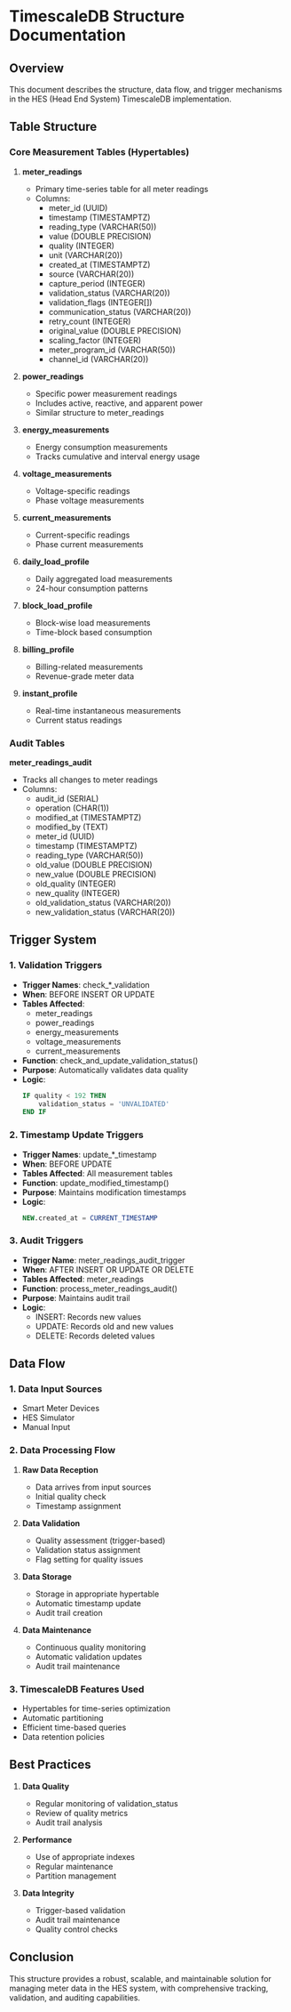 # TimescaleDB Structure Documentation

## Overview
This document describes the structure, data flow, and trigger mechanisms in the HES (Head End System) TimescaleDB implementation.

## Table Structure

### Core Measurement Tables (Hypertables)

1. **meter_readings**
   - Primary time-series table for all meter readings
   - Columns:
     - meter_id (UUID)
     - timestamp (TIMESTAMPTZ)
     - reading_type (VARCHAR(50))
     - value (DOUBLE PRECISION)
     - quality (INTEGER)
     - unit (VARCHAR(20))
     - created_at (TIMESTAMPTZ)
     - source (VARCHAR(20))
     - capture_period (INTEGER)
     - validation_status (VARCHAR(20))
     - validation_flags (INTEGER[])
     - communication_status (VARCHAR(20))
     - retry_count (INTEGER)
     - original_value (DOUBLE PRECISION)
     - scaling_factor (INTEGER)
     - meter_program_id (VARCHAR(50))
     - channel_id (VARCHAR(20))

2. **power_readings**
   - Specific power measurement readings
   - Includes active, reactive, and apparent power
   - Similar structure to meter_readings

3. **energy_measurements**
   - Energy consumption measurements
   - Tracks cumulative and interval energy usage

4. **voltage_measurements**
   - Voltage-specific readings
   - Phase voltage measurements

5. **current_measurements**
   - Current-specific readings
   - Phase current measurements

6. **daily_load_profile**
   - Daily aggregated load measurements
   - 24-hour consumption patterns

7. **block_load_profile**
   - Block-wise load measurements
   - Time-block based consumption

8. **billing_profile**
   - Billing-related measurements
   - Revenue-grade meter data

9. **instant_profile**
   - Real-time instantaneous measurements
   - Current status readings

### Audit Tables

**meter_readings_audit**
- Tracks all changes to meter readings
- Columns:
  - audit_id (SERIAL)
  - operation (CHAR(1))
  - modified_at (TIMESTAMPTZ)
  - modified_by (TEXT)
  - meter_id (UUID)
  - timestamp (TIMESTAMPTZ)
  - reading_type (VARCHAR(50))
  - old_value (DOUBLE PRECISION)
  - new_value (DOUBLE PRECISION)
  - old_quality (INTEGER)
  - new_quality (INTEGER)
  - old_validation_status (VARCHAR(20))
  - new_validation_status (VARCHAR(20))

## Trigger System

### 1. Validation Triggers
- **Trigger Names**: check_*_validation
- **When**: BEFORE INSERT OR UPDATE
- **Tables Affected**: 
  - meter_readings
  - power_readings
  - energy_measurements
  - voltage_measurements
  - current_measurements
- **Function**: check_and_update_validation_status()
- **Purpose**: Automatically validates data quality
- **Logic**:
  ```sql
  IF quality < 192 THEN
      validation_status = 'UNVALIDATED'
  END IF
  ```

### 2. Timestamp Update Triggers
- **Trigger Names**: update_*_timestamp
- **When**: BEFORE UPDATE
- **Tables Affected**: All measurement tables
- **Function**: update_modified_timestamp()
- **Purpose**: Maintains modification timestamps
- **Logic**:
  ```sql
  NEW.created_at = CURRENT_TIMESTAMP
  ```

### 3. Audit Triggers
- **Trigger Name**: meter_readings_audit_trigger
- **When**: AFTER INSERT OR UPDATE OR DELETE
- **Tables Affected**: meter_readings
- **Function**: process_meter_readings_audit()
- **Purpose**: Maintains audit trail
- **Logic**:
  - INSERT: Records new values
  - UPDATE: Records old and new values
  - DELETE: Records deleted values

## Data Flow

### 1. Data Input Sources
- Smart Meter Devices
- HES Simulator
- Manual Input

### 2. Data Processing Flow
1. **Raw Data Reception**
   - Data arrives from input sources
   - Initial quality check
   - Timestamp assignment

2. **Data Validation**
   - Quality assessment (trigger-based)
   - Validation status assignment
   - Flag setting for quality issues

3. **Data Storage**
   - Storage in appropriate hypertable
   - Automatic timestamp update
   - Audit trail creation

4. **Data Maintenance**
   - Continuous quality monitoring
   - Automatic validation updates
   - Audit trail maintenance

### 3. TimescaleDB Features Used
- Hypertables for time-series optimization
- Automatic partitioning
- Efficient time-based queries
- Data retention policies

## Best Practices

1. **Data Quality**
   - Regular monitoring of validation_status
   - Review of quality metrics
   - Audit trail analysis

2. **Performance**
   - Use of appropriate indexes
   - Regular maintenance
   - Partition management

3. **Data Integrity**
   - Trigger-based validation
   - Audit trail maintenance
   - Quality control checks

## Conclusion
This structure provides a robust, scalable, and maintainable solution for managing meter data in the HES system, with comprehensive tracking, validation, and auditing capabilities. 